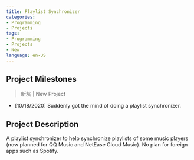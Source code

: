 ```yaml
---
title: Playlist Synchronizer
categories: 
- Programming
- Projects
tags:
- Programming
- Projects
- New
language: en-US
---
```


## Project Milestones

> 新坑 | New Project

- [10/18/2020] Suddenly got the mind of doing a playlist synchronizer.

## Project Description

A playlist synchronizer to help synchronize playlists of some music players (now planned for QQ Music and NetEase Cloud Music). No plan for foreign apps such as Spotify.

